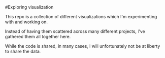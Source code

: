 #Exploring visualization

This repo is a collection of different visualizations which I'm experimenting with and working on.

Instead of having them scattered across many different projects, I've gathered them all together here.

While the code is shared, in many cases, I will unfortunately not be at liberty to share the data.